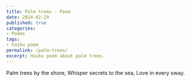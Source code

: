 ```yaml
---
title: Palm trees - Poem
date: 2024-02-29
published: true
categories:
- Poems
tags:
- haiku poem
permalink: /palm-trees/
excerpt: Haiku poem about palm trees.
---
```

Palm trees by the shore,
Whisper secrets to the sea,
Love in every sway.